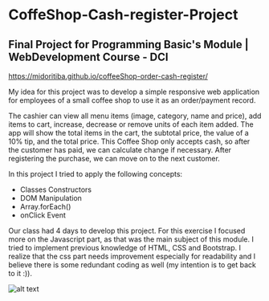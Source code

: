 # CoffeShop-Cash-register-Project

## Final Project for Programming Basic's Module | WebDevelopment Course - DCI

https://midoritiba.github.io/coffeeShop-order-cash-register/

My idea for this project was to develop a simple responsive web application for employees of a small coffee shop to use it as an order/payment record.

The cashier can view all menu items (image, category, name and price), add items to cart, increase, decrease or remove units of each item added. The app will show the total items in the cart, the subtotal price, the value of a 10% tip, and the total price. This Coffee Shop only accepts cash, so after the customer has paid, we can calculate change if necessary. After registering the purchase, we can move on to the next customer.

In this project I tried to apply the following concepts:

- Classes Constructors
- DOM Manipulation
- Array.forEach()
- onClick Event

Our class had 4 days to develop this project. For this exercise I focused more on the Javascript part, as that was the main subject of this module. I tried to implement previous knowledge of HTML, CSS and Bootstrap. I realize that the css part needs improvement especially for readability and I believe there is some redundant coding as well (my intention is to get back to it :)).

![alt text](https://github.com/midoritiba/coffeeShop-order-cash-register/blob/main/mockup/coffe_shop.png?raw=true)
